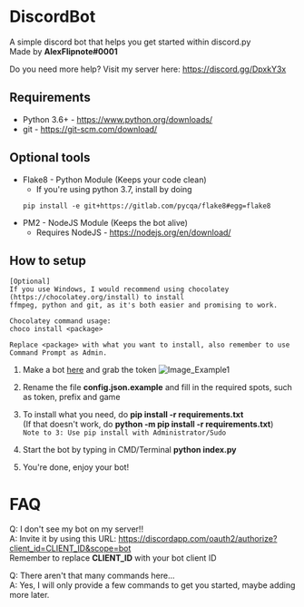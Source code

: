 # DiscordBot
A simple discord bot that helps you get started within discord.py<br>
Made by **AlexFlipnote#0001**

Do you need more help? Visit my server here: https://discord.gg/DpxkY3x

## Requirements
- Python 3.6+ - https://www.python.org/downloads/
- git - https://git-scm.com/download/

## Optional tools
- Flake8 - Python Module (Keeps your code clean)
  - If you're using python 3.7, install by doing
  ```
  pip install -e git+https://gitlab.com/pycqa/flake8#egg=flake8
  ```
- PM2 - NodeJS Module (Keeps the bot alive)
  - Requires NodeJS - https://nodejs.org/en/download/

## How to setup
```
[Optional]
If you use Windows, I would recommend using chocolatey (https://chocolatey.org/install) to install
ffmpeg, python and git, as it's both easier and promising to work.

Chocolatey command usage:
choco install <package>

Replace <package> with what you want to install, also remember to use Command Prompt as Admin.
```

1. Make a bot [here](https://discordapp.com/developers/applications/me) and grab the token
![Image_Example1](https://i.alexflipnote.xyz/0c8788.png)

2. Rename the file **config.json.example** and fill in the required spots, such as token, prefix and game

3. To install what you need, do **pip install -r requirements.txt**<br>
(If that doesn't work, do **python -m pip install -r requirements.txt**)<br>
`Note to 3: Use pip install with Administrator/Sudo`

4. Start the bot by typing in CMD/Terminal **python index.py**

5. You're done, enjoy your bot!

# FAQ
Q: I don't see my bot on my server!!<br>
A: Invite it by using this URL: https://discordapp.com/oauth2/authorize?client_id=CLIENT_ID&scope=bot<br>
Remember to replace **CLIENT_ID** with your bot client ID

Q: There aren't that many commands here...<br>
A: Yes, I will only provide a few commands to get you started, maybe adding more later.

